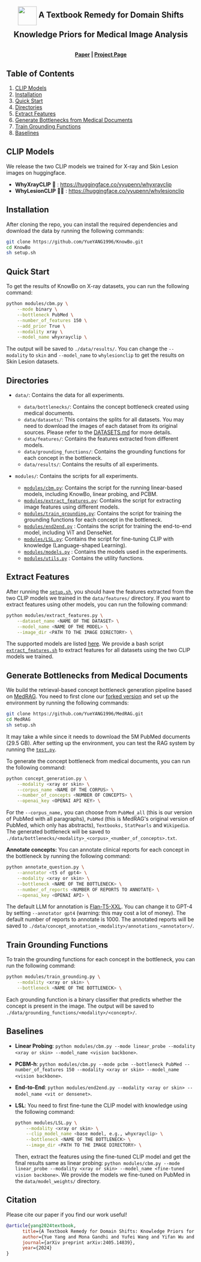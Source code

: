 <h2 align="center" style="line-height: 50px;">
    <img src="https://yueyang1996.github.io/knobo/static/images/knobo_logo.png" style="vertical-align: middle;" width="50px"/>
    A Textbook Remedy for Domain Shifts <br>
    Knowledge Priors for Medical Image Analysis
</h2>


<h4 align="center">
  <a href="https://arxiv.org/abs/2405.14839">Paper</i></a> | <a href="https://yueyang1996.github.io/knobo/">Project Page</i></a>
</h4>

##  Table of Contents
1. [CLIP Models](#clip-models)
2. [Installation](#installation)
3. [Quick Start](#quick-start)
4. [Directories](#directories)
5. [Extract Features](#extract-features)
6. [Generate Bottlenecks from Medical Documents](#generate-bottlenecks-from-medical-documents)
7. [Train Grounding Functions](#train-grounding-functions)
8. [Baselines](#baselines)


## CLIP Models
We release the two CLIP models we trained for X-ray and Skin Lesion images on huggingface.
* **WhyXrayCLIP** 🩻 : https://huggingface.co/yyupenn/whyxrayclip
* **WhyLesionCLIP** 👍🏽 : https://huggingface.co/yyupenn/whylesionclip


## Installation
After cloning the repo, you can install the required dependencies and download the data by running the following commands:
```bash
git clone https://github.com/YueYANG1996/KnowBo.git
cd KnowBo
sh setup.sh
```

## Quick Start
To get the results of KnowBo on X-ray datasets, you can run the following command:
```bash
python modules/cbm.py \
    --mode binary \
    --bottleneck PubMed \
    --number_of_features 150 \
    --add_prior True \
    --modality xray \
    --model_name whyxrayclip \
```
The output will be saved to `./data/results/`. You can change the `--modality` to `skin` and `--model_name` to `whylesionclip` to get the results on Skin Lesion datasets.


## Directories
* `data/`: Contains the data for all experiments.
  - `data/bottlenecks/`: Contains the concept bottleneck created using medical documents.
  - `data/datasets/`: This contains the splits for all datasets. You may need to download the images of each dataset from its original sources. Please refer to the [DATASETS.md](DATASETS.md) for more details.
  - `data/features/`: Contains the features extracted from different models.
  - `data/grounding_functions/`: Contains the grounding functions for each concept in the bottleneck.
  - `data/results/`: Contains the results of all experiments.

* `modules/`: Contains the scripts for all experiments.
  - [`modules/cbm.py`](modules/cbm.py): Contains the script for the running linear-based models, including KnowBo, linear probing, and PCBM.
  - [`modules/extract_features.py`](modules/extract_features.py): Contains the script for extracting image features using different models.
  - [`modules/train_grounding.py`](modules/train_grounding.py): Contains the script for training the grounding functions for each concept in the bottleneck.
  - [`modules/end2end.py`](modules/end2end.py) : Contains the script for training the end-to-end model, including ViT and DenseNet.
  - [`modules/LSL.py`](modules/LSL.py): Contains the script for fine-tuning CLIP with knowledge (Language-shaped Learning).
  - [`modules/models.py`](modules/models.py) : Contains the models used in the experiments.
  - [`modules/utils.py`](modules/utils.py) : Contains the utility functions.


## Extract Features
After running the [`setup.sh`](setup.sh), you should have the features extracted from the two CLIP models we trained in the `data/features/` directory. If you want to extract features using other models, you can run the following command:
```bash
python modules/extract_features.py \
    --dataset_name <NAME OF THE DATASET> \
    --model_name <NAME OF THE MODEL> \
    --image_dir <PATH TO THE IMAGE DIRECTORY> \
```
The supported models are listed [here](https://github.com/YueYANG1996/KnowBo/blob/e3e3171b74b6c8f42046676aa6c6ae21a034deba/modules/extract_features.py#L141). We provide a bash script [`extract_features.sh`](extract_features.sh) to extract features for all datasets using the two CLIP models we trained.


## Generate Bottlenecks from Medical Documents
We build the retrieval-based concept bottleneck generation pipeline based on [MedRAG](https://arxiv.org/pdf/2402.13178). You need to first clone our [forked version](https://github.com/YueYANG1996/MedRAG/tree/main) and set up the environment by running the following commands:
```bash
git clone https://github.com/YueYANG1996/MedRAG.git
cd MedRAG
sh setup.sh
```
It may take a while since it needs to download the 5M PubMed documents (29.5 GB). After setting up the environment, you can test the RAG system by running the [`test.py`](https://github.com/YueYANG1996/MedRAG/blob/main/test.py).

To generate the concept bottleneck from medical documents, you can run the following command:
```bash
python concept_generation.py \
    --modality <xray or skin> \
    --corpus_name <NAME OF THE CORPUS> \
    --number_of_concepts <NUMBER OF CONCEPTS> \
    --openai_key <OPENAI API KEY> \
```
For the `--corpus_name,` you can choose from `PubMed_all` (this is our version of PubMed with all paragraphs), `PubMed` (this is MedRAG's original version of PubMed, which only has abstracts), `Textbooks,` `StatPearls` and `Wikipedia`. The generated bottleneck will be saved to `./data/bottlenecks/<modality>_<corpus>_<number_of_concepts>.txt`.

**Annotate concepts:** You can annotate clinical reports for each concept in the bottleneck by running the following command:
```bash
python annotate_question.py \
    --annotator <t5 of gpt4> \
    --modality <xray or skin> \
    --bottleneck <NAME OF THE BOTTLENECK> \
    --number_of_reports <NUMBER OF REPORTS TO ANNOTATE> \
    --openai_key <OPENAI API> \
```
The default LLM for annotation is [Flan-T5-XXL](https://huggingface.co/google/flan-t5-xxl). You can change it to GPT-4 by setting `--annotator gpt4` (warning: this may cost a lot of money). The default number of reports to annotate is 1000. The annotated reports will be saved to `./data/concept_annotation_<modality>/annotations_<annotator>/`.


## Train Grounding Functions
To train the grounding functions for each concept in the bottleneck, you can run the following command:
```bash
python modules/train_grounding.py \
    --modality <xray or skin> \
    --bottleneck <NAME OF THE BOTTLENECK> \
```
Each grounding function is a binary classifier that predicts whether the concept is present in the image. The output will be saved to `./data/grounding_functions/<modality>/<concept>/`.


## Baselines
* **Linear Probing**: `python modules/cbm.py --mode linear_probe --modality <xray or skin> --model_name <vision backbone>`.

* **PCBM-h**: `python modules/cbm.py --mode pcbm --bottleneck PubMed --number_of_features 150 --modality <xray or skin> --model_name <vision backbone>`.

* **End-to-End**: `python modules/end2end.py --modality <xray or skin> --model_name <vit or densenet>`.

* **LSL**: You need to first fine-tune the CLIP model with knowledge using the following command:
  ```bash
  python modules/LSL.py \
      --modality <xray or skin> \
      --clip_model_name <base model, e.g., whyxrayclip> \
      --bottleneck <NAME OF THE BOTTLENECK> \
      --image_dir <PATH TO THE IMAGE DIRECTORY> \
  ```
  Then, extract the features using the fine-tuned CLIP model and get the final results same as linear probing: `python modules/cbm.py --mode linear_probe --modality <xray or skin> --model_name <fine-tuned vision backbone>`. We provide the models we fine-tuned on PubMed in the `data/model_weights/` directory.


## Citation
Please cite our paper if you find our work useful!
```bibtex
@article{yang2024textbook,
      title={A Textbook Remedy for Domain Shifts: Knowledge Priors for Medical Image Analysis}, 
      author={Yue Yang and Mona Gandhi and Yufei Wang and Yifan Wu and Michael S. Yao and Chris Callison-Burch and James C. Gee and Mark Yatskar},
      journal={arXiv preprint arXiv:2405.14839},
      year={2024}
}
```
